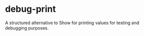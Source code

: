 # debug-print
A structured alternative to Show for printing values for testing and debugging purposes.
